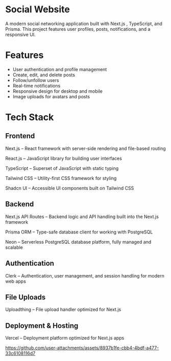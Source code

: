 # Social Website
A modern social networking application built with Next.js , TypeScript, and Prisma. This project features user profiles, posts, notifications, and a responsive UI.

# Features
- User authentication and profile management
- Create, edit, and delete posts
- Follow/unfollow users
- Real-time notifications
- Responsive design for desktop and mobile
- Image uploads for avatars and posts

# Tech Stack
## Frontend
Next.js – React framework with server-side rendering and file-based routing

React.js – JavaScript library for building user interfaces

TypeScript – Superset of JavaScript with static typing

Tailwind CSS – Utility-first CSS framework for styling

Shadcn UI – Accessible UI components built on Tailwind CSS

## Backend
Next.js API Routes – Backend logic and API handling built into the Next.js framework

Prisma ORM – Type-safe database client for working with PostgreSQL

Neon – Serverless PostgreSQL database platform, fully managed and scalable

## Authentication
Clerk – Authentication, user management, and session handling for modern web apps

## File Uploads
Uploadthing – File upload handler optimized for Next.js

## Deployment & Hosting
Vercel – Deployment platform optimized for Next.js apps


https://github.com/user-attachments/assets/8937b1fe-cbb4-4bdf-a477-33c6108116d7

